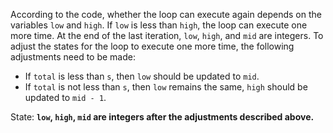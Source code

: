 According to the code, whether the loop can execute again depends on the variables `low` and `high`. If `low` is less than `high`, the loop can execute one more time. At the end of the last iteration, `low`, `high`, and `mid` are integers. To adjust the states for the loop to execute one more time, the following adjustments need to be made:
- If `total` is less than `s`, then `low` should be updated to `mid`.
- If `total` is not less than `s`, then `low` remains the same, `high` should be updated to `mid - 1`.

State: **`low`, `high`, `mid` are integers after the adjustments described above.**